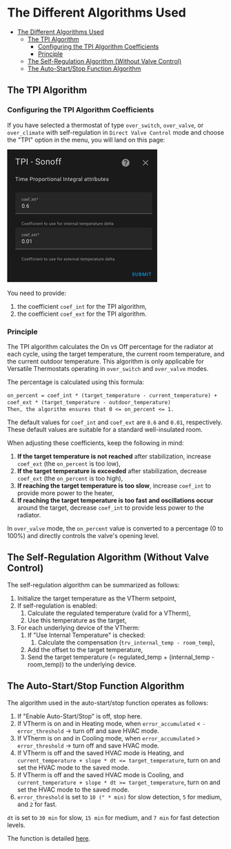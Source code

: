 # The Different Algorithms Used

- [The Different Algorithms Used](#the-different-algorithms-used)
  - [The TPI Algorithm](#the-tpi-algorithm)
    - [Configuring the TPI Algorithm Coefficients](#configuring-the-tpi-algorithm-coefficients)
    - [Principle](#principle)
  - [The Self-Regulation Algorithm (Without Valve Control)](#the-self-regulation-algorithm-without-valve-control)
  - [The Auto-Start/Stop Function Algorithm](#the-auto-startstop-function-algorithm)

## The TPI Algorithm

### Configuring the TPI Algorithm Coefficients

If you have selected a thermostat of type `over_switch`, `over_valve`, or `over_climate` with self-regulation in `Direct Valve Control` mode and choose the "TPI" option in the menu, you will land on this page:

![image](images/config-tpi.png)

You need to provide:
1. the coefficient `coef_int` for the TPI algorithm,
2. the coefficient `coef_ext` for the TPI algorithm.

### Principle

The TPI algorithm calculates the On vs Off percentage for the radiator at each cycle, using the target temperature, the current room temperature, and the current outdoor temperature. This algorithm is only applicable for Versatile Thermostats operating in `over_switch` and `over_valve` modes.

The percentage is calculated using this formula:

    on_percent = coef_int * (target_temperature - current_temperature) + coef_ext * (target_temperature - outdoor_temperature)
    Then, the algorithm ensures that 0 <= on_percent <= 1.

The default values for `coef_int` and `coef_ext` are `0.6` and `0.01`, respectively. These default values are suitable for a standard well-insulated room.

When adjusting these coefficients, keep the following in mind:
1. **If the target temperature is not reached** after stabilization, increase `coef_ext` (the `on_percent` is too low),
2. **If the target temperature is exceeded** after stabilization, decrease `coef_ext` (the `on_percent` is too high),
3. **If reaching the target temperature is too slow**, increase `coef_int` to provide more power to the heater,
4. **If reaching the target temperature is too fast and oscillations occur** around the target, decrease `coef_int` to provide less power to the radiator.

In `over_valve` mode, the `on_percent` value is converted to a percentage (0 to 100%) and directly controls the valve's opening level.

## The Self-Regulation Algorithm (Without Valve Control)

The self-regulation algorithm can be summarized as follows:

1. Initialize the target temperature as the VTherm setpoint,
2. If self-regulation is enabled:
   1. Calculate the regulated temperature (valid for a VTherm),
   2. Use this temperature as the target,
3. For each underlying device of the VTherm:
     1. If "Use Internal Temperature" is checked:
          1. Calculate the compensation (`trv_internal_temp - room_temp`),
     2. Add the offset to the target temperature,
     3. Send the target temperature (= regulated_temp + (internal_temp - room_temp)) to the underlying device.

## The Auto-Start/Stop Function Algorithm

The algorithm used in the auto-start/stop function operates as follows:
1. If "Enable Auto-Start/Stop" is off, stop here.
2. If VTherm is on and in Heating mode, when `error_accumulated` < `-error_threshold` -> turn off and save HVAC mode.
3. If VTherm is on and in Cooling mode, when `error_accumulated` > `error_threshold` -> turn off and save HVAC mode.
4. If VTherm is off and the saved HVAC mode is Heating, and `current_temperature + slope * dt <= target_temperature`, turn on and set the HVAC mode to the saved mode.
5. If VTherm is off and the saved HVAC mode is Cooling, and `current_temperature + slope * dt >= target_temperature`, turn on and set the HVAC mode to the saved mode.
6. `error_threshold` is set to `10 (° * min)` for slow detection, `5` for medium, and `2` for fast.

`dt` is set to `30 min` for slow, `15 min` for medium, and `7 min` for fast detection levels.

The function is detailed [here](https://github.com/jmcollin78/versatile_thermostat/issues/585).
